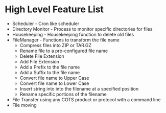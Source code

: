 # High Level Feature List

* Scheduler - Cron like scheduler
* Directory Monitor - Process to monitor specific directories for files
* Housekeeping - Housekeeping function to delete old files
* FileManager - Functions to transform the file name
  * Compress files into ZIP or TAR.GZ
  * Rename file to a pre-configured file name
  * Delete File Extension
  * Add File Extension
  * Add a Prefix to the file name
  * Add a Suffix to the file name
  * Convert file name to Upper Case
  * Convert file name to Lower Case
  * Insert string into into the filename at a specified position
  * Rename specific portions of the filename
* File Transfer using any COTS product or protocol with a command line
* File moving
